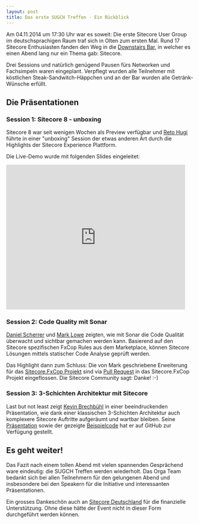 ```yaml
---
layout: post
title: Das erste SUGCH Treffen - Ein Rückblick
---
```


Am 04.11.2014 um 17:30 Uhr war es soweit: Die erste Sitecore User Group im
deutschsprachigen Raum traf sich in Olten zum ersten Mal. Rund 17 Sitecore
Enthusiasten fanden den Weg in die [Downstairs
Bar](http://www.downstairs-olten.ch/), in welcher es einen Abend lang nur
ein Thema gab: Sitecore.

Drei Sessions und natürlich genügend Pausen fürs Networken und Fachsimpeln
waren eingeplant. Verpflegt wurden alle Teilnehmer mit köstlichen
Steak-Sandwitch-Häppchen und an der Bar wurden alle Getränk-Wünsche erfüllt.


## Die Präsentationen

### Session 1: Sitecore 8 - unboxing

Sitecore 8 war seit wenigen Wochen als Preview verfügbar und [Reto
Hugi](https://twitter.com/retohugi) führte in einer "unboxing" Session der
etwas anderen Art durch die Highlights der Sitecore Experience Plattform.  

Die Live-Demo wurde mit folgenden Slides eingeleitet:

<iframe src="https://docs.google.com/presentation/d/1UjbxvgwyFJqfbyJdGfM7E7iBk9L7oGbidsa6XlOEQls/embed?start=false&loop=false&delayms=5000" frameborder="0" width="480" height="389" allowfullscreen="true" mozallowfullscreen="true" webkitallowfullscreen="true"></iframe>


### Session 2: Code Quality mit Sonar

[Daniel Scherrer](https://twitter.com/daniiiol) und [Mark
Lowe](https://sitecoreblog.marklowe.ch) zeigten, wie mit Sonar die Code
Qualität überwacht und sichtbar gemachen werden kann. Basierend auf den
Sitecore spezifischen FxCop Rules aus dem Marketplace, können Sitecore
Lösungen mittels statischer Code Analyse geprüft werden.  

Das Highlight dann zum Schluss: Die von Mark geschriebene Erweiterung für
das [Sitecore.FxCop
Projekt](https://bitbucket.org/jzi/sitecore.fxcop/overview) sind via [Pull
Request](https://bitbucket.org/jzi/sitecore.fxcop/pull-request/1/new-rule-solution-changes-small-bugfix/diff#comment-None)
in das Sitecore.FxCop Projekt eingeflossen. Die Sitecore Community sagt:
Danke! :-)  


### Session 3: 3-Schichten Architektur mit Sitecore

Last but not least zeigt [Kevin Brechbühl](https://twitter.com/aquasonic) in
einer beeindruckenden Präsentation, wie dank einer klassischen 3-Schichten
Architektur auch komplexere Sitecore Auftritte aufgeräumt und wartbar
bleiben. Seine
[Präsentation](https://github.com/SUGCH/ThreeLayeredArchitectureWithSitecore/blob/master/doc/ThreeLayeredArchitectureWithSitecore.pdf)
sowie der gezeigte
[Beispielcode](https://github.com/SUGCH/ThreeLayeredArchitectureWithSitecore)
hat er auf GitHub zur Verfügung gestellt.  

## Es geht weiter!

Das Fazit nach einem tollen Abend mit vielen spannenden Gesprächend ware
eindeutig: die SUGCH Treffen werden wiederholt. Das Orga Team bedankt sich
bei allen Teilnehmern für den gelungenen Abend und insbesondere bei den
Speakern für die Initiative und interessanten Präsentationen.  

Ein grosses Dankeschön auch an [Sitecore
Deutschland](https://twitter.com/Sitecore_de) für die finanzielle
Unterstützung. Ohne diese hätte der Event nicht in dieser Form durchgeführt
werden können.  
